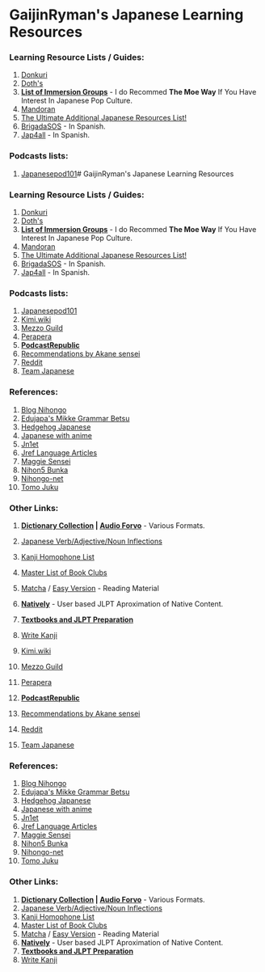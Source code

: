 # GaijinRyman's Japanese Learning Resources

### Learning Resource Lists / Guides:

1. [Donkuri](https://donkuri.github.io/learn-japanese/)
2. [Doth's](https://docs.google.com/document/d/1dERLxWqOOmbL0jq9KrPP0IFYTKRt3AlDEqrLtZytfKQ/)
3. **[List of Immersion Groups](https://docs.google.com/document/d/1EyIKdsFgsakIh568loSanprRbgzZeAiRTNVkDWoY5RI)** - I do Recommed **The Moe Way** If You Have Interest In Japanese Pop Culture.
4. [Mandoran](http://www.mandoran.com/japanese.html)
5. [The Ultimate Additional Japanese Resources List!](https://community.wanikani.com/t/the-ultimate-additional-japanese-resources-list/16859)
6. [BrigadaSOS](https://brigadasos.xyz/) - In Spanish.
7. [Jap4all](https://www.sites.google.com/view/jap4all) - In Spanish.

### Podcasts lists:

1. [Japanesepod101](https://www.japanesepod101.com/blog/2022/02/17/japanese-podcasts/)# GaijinRyman's Japanese Learning Resources

### Learning Resource Lists / Guides:

1. [Donkuri](https://donkuri.github.io/learn-japanese/)
2. [Doth's](https://docs.google.com/document/d/1dERLxWqOOmbL0jq9KrPP0IFYTKRt3AlDEqrLtZytfKQ/)
3. **[List of Immersion Groups](https://docs.google.com/document/d/1EyIKdsFgsakIh568loSanprRbgzZeAiRTNVkDWoY5RI)** - I do Recommed **The Moe Way** If You Have Interest In Japanese Pop Culture.
4. [Mandoran](http://www.mandoran.com/japanese.html)
5. [The Ultimate Additional Japanese Resources List!](https://community.wanikani.com/t/the-ultimate-additional-japanese-resources-list/16859)
6. [BrigadaSOS](https://brigadasos.xyz/) - In Spanish.
7. [Jap4all](https://www.sites.google.com/view/jap4all) - In Spanish.

### Podcasts lists:

1. [Japanesepod101](https://www.japanesepod101.com/blog/2022/02/17/japanese-podcasts/)
2. [Kimi.wiki](https://kimi.wiki/japanese/podcasts)
3. [Mezzo Guild](https://www.mezzoguild.com/japanese-podcasts/)
4. [Perapera](https://www.perapera.org/best-podcasts-learning-japanese)
5. **[PodcastRepublic](https://www.podcastrepublic.net/)**
6. [Recommendations by Akane sensei](https://www.youtube.com/watch?v=Pcq23OG_jks)
7. [Reddit](https://www.reddit.com/r/LearnJapanese/comments/n1rocl/a_big_list_of_japanese_podcasts_from_beginners_to/)
8. [Team Japanese](https://teamjapanese.com/japanese-podcasts/)

### References:

1. [Blog Nihongo](https://blognihongo.com/)
2. [Edujapa's Mikke Grammar Betsu](https://edujapa.com/mikke/grammarbetsu)
3. [Hedgehog Japanese](https://hedgehog-japanese.com/)
4. [Japanese with anime](https://www.japanesewithanime.com/)
5. [Jn1et](https://jn1et.com/)
6. [Jref Language Articles](https://jref.com/articles/categories/language.4/)
7. [Maggie Sensei](https://maggiesensei.com/)
8. [Nihon5 Bunka](https://nihon5-bunka.net/)
9. [Nihongo-net](https://nihongo-net.com/)
10. [Tomo Juku](https://www.tomojuku.com/blog/sitemaps/)

### Other Links:

1. **[Dictionary Collection](https://cloud.freemdict.com/index.php/s/pgKcDcbSDTCzXCs?path=%2FJAPANESE) | [Audio Forvo](https://cloud.freemdict.com/index.php/s/pgKcDcbSDTCzXCs?path=%2F0%20Forvo%20audio)** - Various Formats.
2. [Japanese Verb/Adjective/Noun Inflections](https://hayashibe.jp/tr/juman/dictionary/cform)
3. [Kanji Homophone List](https://www.bretmayer.com/ijidokun.html)
4. [Master List of Book Clubs](https://community.wanikani.com/t/master-list-of-book-clubs/35283)
5. [Matcha](https://matcha-jp.com/) / [Easy Version](https://matcha-jp.com/easy) - Reading Material
6. **[Natively](https://learnnatively.com/)** - User based JLPT Aproximation of Native Content.
7. **[Textbooks and JLPT Preparation](https://nitroflare.com/folder/949760/L045paG9uZ28)**
8. [Write Kanji](https://kanji.sh/write)

2. [Kimi.wiki](https://kimi.wiki/japanese/podcasts)
3. [Mezzo Guild](https://www.mezzoguild.com/japanese-podcasts/)
4. [Perapera](https://www.perapera.org/best-podcasts-learning-japanese)
5. **[PodcastRepublic](https://www.podcastrepublic.net/)**
6. [Recommendations by Akane sensei](https://www.youtube.com/watch?v=Pcq23OG_jks)
7. [Reddit](https://www.reddit.com/r/LearnJapanese/comments/n1rocl/a_big_list_of_japanese_podcasts_from_beginners_to/)
8. [Team Japanese](https://teamjapanese.com/japanese-podcasts/)

### References:

1. [Blog Nihongo](https://blognihongo.com/)
2. [Edujapa's Mikke Grammar Betsu](https://edujapa.com/mikke/grammarbetsu)
3. [Hedgehog Japanese](https://hedgehog-japanese.com/)
4. [Japanese with anime](https://www.japanesewithanime.com/)
5. [Jn1et](https://jn1et.com/)
6. [Jref Language Articles](https://jref.com/articles/categories/language.4/)
7. [Maggie Sensei](https://maggiesensei.com/)
8. [Nihon5 Bunka](https://nihon5-bunka.net/)
9. [Nihongo-net](https://nihongo-net.com/)
10. [Tomo Juku](https://www.tomojuku.com/blog/sitemaps/)

### Other Links:

1. **[Dictionary Collection](https://cloud.freemdict.com/index.php/s/pgKcDcbSDTCzXCs?path=%2FJAPANESE) | [Audio Forvo](https://cloud.freemdict.com/index.php/s/pgKcDcbSDTCzXCs?path=%2F0%20Forvo%20audio)** - Various Formats.
2. [Japanese Verb/Adjective/Noun Inflections](https://hayashibe.jp/tr/juman/dictionary/cform)
3. [Kanji Homophone List](https://www.bretmayer.com/ijidokun.html)
4. [Master List of Book Clubs](https://community.wanikani.com/t/master-list-of-book-clubs/35283)
5. [Matcha](https://matcha-jp.com/) / [Easy Version](https://matcha-jp.com/easy) - Reading Material
6. **[Natively](https://learnnatively.com/)** - User based JLPT Aproximation of Native Content.
7. **[Textbooks and JLPT Preparation](https://nitroflare.com/folder/949760/L045paG9uZ28)**
8. [Write Kanji](https://kanji.sh/write)
